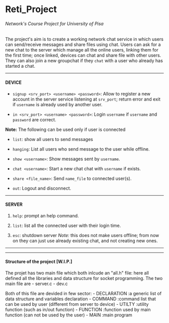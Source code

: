 # Reti_Project
###### Network's Course Project for _University of Pisa_
The project's aim is to create a working network chat service in which users can send/receive messages and share files using chat.
Users can ask for a new chat to the server which manage all the online users, linking them for the first time; once linked, devices can chat and share file with other users. They can also join a new groupchat if they `chat` with a user who already has started a chat. 

---

#### DEVICE 

* `signup <srv_port> <username> <password>`: Allow to register a new account in the server service listening at `srv_port`; return error and exit if `username` is already used by another user.


* `in <srv_port> <username> <password>`: Login `username` if `username` and `password` are correct.

**Note:** The following can be used only if user is connected

* `list`: show all users to send messages

* `hanging`: List all users who send message to the user while offline.

* `show <username>`: Show messages sent by `username`.

* `chat <username>`: Start a new chat chat with `username` if exists.

* `share <file_name>`: Send `name_file` to connected user(s).

* `out`: Logout and disconnect.

---

#### SERVER

1. `help`: prompt an help command.

2. `list`: list all the connected user with their login time.

3. `esc`: shutdown server
_Note:_ this does not make users offline; from now on they can just use already existing chat, and not creating new ones.

---
---
#### Structure of the project [W.I.P.]
The projet has two main file which both inlcude an "all.h" file: here all defined all the libraries and data structure for socket programming.
The two main file are
    - server.c 
    - dev.c

Both of this file are devided in few sector:
    - DECLARATION   :a generic list of data structure and variables declaration
    - COMMAND       :command list that can be used by user (different from server to device)
    - UTILTY        :utility function (such as in/out function)
    - FUNCTION      :function used by main function (can not be used by the user)
    - MAIN          :main program
